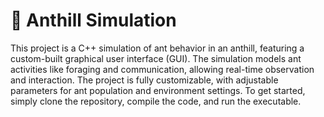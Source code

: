# 🐜 Anthill Simulation

This project is a C++ simulation of ant behavior in an anthill, featuring a custom-built graphical user interface (GUI). The simulation models ant activities like foraging and communication, allowing real-time observation and interaction. The project is fully customizable, with adjustable parameters for ant population and environment settings. To get started, simply clone the repository, compile the code, and run the executable.
